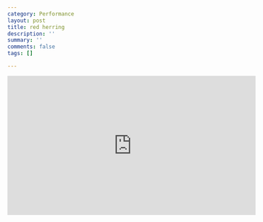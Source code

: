 ```yaml
---
category: Performance
layout: post
title: red herring
description: ''
summary: ''
comments: false
tags: []

---
```

<iframe width="560" height="315" src="https://www.youtube.com/embed/1JEZlq3jcOU" frameborder="0" allow="accelerometer; autoplay; clipboard-write; encrypted-media; gyroscope; picture-in-picture" allowfullscreen></iframe>